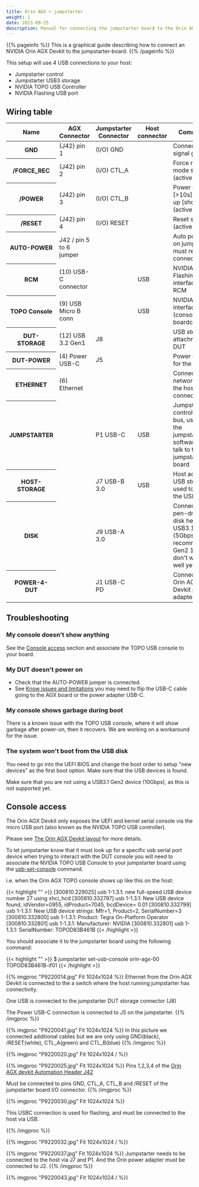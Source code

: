 ```yaml
---
title: Orin AGX + jumpstarter
weight: 1
date: 2023-09-25
description: Manual for connecting the jumpstarter board to the Orin AGX devkit.
---
```


{{% pageinfo %}}
This is a graphical guide describing how to connect an NVIDIA Orin AGX Devkit
to the jumpstarter-board.
{{% /pageinfo %}}

This setup will use 4 USB connections to your host:

* Jumpstarter control
* Jumpstarter USB3 storage
* NVIDIA TOPO USB Controller
* NVIDIA Flashing USB port
## Wiring table
<table class="table">
  <thead>
    <tr>
        <th scope="col">Name</th>
        <th scope="col">AGX Connector</th>
        <th scope="col">Jumpstarter Connector</th>
        <th scope="col">Host connector</th>
        <th scope="col">Comments</th>
    </tr>
  </thead>
  <tbody>
    <tr>
        <th scope="row">GND</th>
        <td>(J42) pin 1</td>
        <td>(I/O) GND</td>
        <td></td>
        <td>Connecting signal ground</td>
    </tr>
    <tr>
        <th scope="row">/FORCE_REC</th>
        <td>(J42) pin 2</td>
        <td>(I/O) CTL_A</td>
        <td></td>
        <td>Force recovery mode signal (active low)</td>
    </tr>
    <tr>
        <th scope="row">/POWER</th>
        <td>(J42) pin 3</td>
        <td>(I/O) CTL_B</td>
        <td></td>
        <td>Power down [>10s], Power up [short] (active low)</td>
    </tr>
    <tr>
        <th scope="row">/RESET</th>
        <td>(J42) pin 4</td>
        <td>(I/O) RESET</td>
        <td></td>
        <td>Reset signal (active low)</td>
    </tr>
    <tr>
        <th scope="row">AUTO-POWER</th>
        <td>J42 / pin 5 to 6 jumper</td>
        <td></td>
        <td></td>
        <td>Auto power-on jumper must remain connected</td>
    </tr>
    <tr>
        <th scope="row">RCM</th>
        <td>(10) USB-C connector</td>
        <td></td>
        <td>USB</td>
        <td>NVIDIA Flashing interface for RCM</td>
    </tr>
    <tr>
        <th scope="row">TOPO Console</th>
        <td>(9) USB Micro B conn</td>
        <td></td>
        <td>USB</td>
        <td>NVIDIA TOPO interface (consoles and boardctl)</td>
    </tr>
    <tr>
        <th scope="row">DUT-STORAGE</th>
        <td>(12) USB 3.2 Gen1</td>
        <td>J8</td>
        <td></td>
        <td>USB storage attachment to DUT</td>
    </tr>
    <tr>
        <th scope="row">DUT-POWER</th>
        <td>(4) Power USB-C</td>
        <td>J5</td>
        <td></td>
        <td>Power output for the DUT</td>
    </tr>
     <tr>
        <th scope="row">ETHERNET</th>
        <td>(6) Ethernet</td>
        <td></td>
        <td></td>
        <td>Connect to a network where the host is also connected</td>
    </tr>
    <tr>
        <th scope="row">JUMPSTARTER</th>
        <td></td>
        <td>P1 USB-C</td>
        <td>USB</td>
        <td>Jumpstarter control USB bus, used by the jumpstarter software to talk to the
            jumpstarter-board</td>
    </tr>
    <tr>
        <th scope="row">HOST-STORAGE</th>
        <td></td>
        <td>J7 USB-B 3.0</td>
        <td>USB</td>
        <td>Host access to USB storage, used to write the USB disk</td>
    </tr>
    <tr>
        <th scope="row">DISK</th>
        <td></td>
        <td>J9 USB-A 3.0 </td>
        <td></td>
        <td>Connect a pen-drive or disk here. USB3.1 Gen1 (5Gbps recommended, Gen2 10Gbps don't work well yet)</td>
    </tr>
    <tr>
        <th scope="row">POWER-4-DUT</th>
        <td></td>
        <td>J1 USB-C PD</td>
        <td></td>
        <td>Connect the Orin AGX Devkit power adapter here</td>
    </tr>
  </tbody>
</table>

## Troubleshooting
### My console doesn't show anything
See the [Console access](#console-access) section and associate the TOPO USB console to your board.

### My DUT doesn't power on
* Check that the AUTO-POWER jumper is connected.
* See [Know issues and limitations](http://localhost:1313/docs/testharness/jumpstarterboard/#known-issues-and-limitations) you may need to flip the USB-C cable going to the AGX board or the power adapter USB-C.

### My console shows garbage during boot
There is a known issue with the TOPO USB console, where it will show garbage after power-on, then it
recovers. We are working on a workaround for the issue.

### The system won't boot from the USB disk
You need to go into the UEFI BIOS and change the boot order to setup "new devices"
as the first boot option. Make sure that the USB devices is found.

Make sure that you are not using a USB3.1 Gen2 device (10Gbps), as this is not supported yet.

## Console access
The Orin AGX Devkit only exposes the UEFI and kernel serial console via the
micro USB port (also known as the NVIDIA TOPO USB controller).

Please see [The Orin AGX Devkit layout](https://developer.nvidia.com/embedded/learn/jetson-agx-orin-devkit-user-guide/developer_kit_layout.html) for more details.

To let jumpstarter know that it must look up for a specific usb serial port device
when trying to interact with the DUT console you will need to associate the
NVIDIA TOPO USB Console to your jumpstarter board using the
[usb-set-console](/docs/reference/#set-usb-console) command.

i.e. when the Orin AGX TOPO console shows up like this on the host:

{{< highlight "" >}}
[300810.229025] usb 1-1.3.1: new full-speed USB device number 27 using xhci_hcd
[300810.332797] usb 1-1.3.1: New USB device found, idVendor=0955, idProduct=7045, bcdDevice= 0.01
[300810.332799] usb 1-1.3.1: New USB device strings: Mfr=1, Product=2, SerialNumber=3
[300810.332800] usb 1-1.3.1: Product: Tegra On-Platform Operator
[300810.332801] usb 1-1.3.1: Manufacturer: NVIDIA
[300810.332801] usb 1-1.3.1: SerialNumber: TOPOD83B461B
{{< /highlight >}}

You should associate it to the jumpstarter board using the following command:

{{< highlight "" >}}
$ jumpstarter set-usb-console orin-agx-00 TOPOD83B461B-if01
{{< /highlight >}}


{{% imgproc "P9220014.jpg" Fit 1024x1024  %}}
Ethernet from the Orin AGX Devkit is connected to the a switch
where the host running jumpstarter has connectivity.

One USB is connected to the jumpstarter DUT storage connector (J8)

The Power USB-C connection is connected to J5 on the jumpstarter.
{{% /imgproc %}}

{{% imgproc "P9220041.jpg" Fit 1024x1024  %}}
In this picture we connected additional cables but we are only using
GND(black), /RESET(white), CTL_A(green) and CTL_B(blue)
{{% /imgproc %}}

{{% imgproc "P9220020.jpg" Fit 1024x1024 / %}}

{{% imgproc "P9220025.jpg" Fit 1024x1024 %}}
Pins 1,2,3,4 of the [Orin AGX devkit Automation Header J42](https://developer.nvidia.com/embedded/learn/jetson-agx-orin-devkit-user-guide/developer_kit_layout.html#automation-header-j42)

Must be connected to pins GND, CTL_A, CTL_B and /RESET of the jumpstarter board I/O connector.
{{% /imgproc %}}


{{% imgproc "P9220030.jpg" Fit 1024x1024 %}}

This USBC connection is used for flashing, and must be connected to the host via USB.

{{% /imgproc %}}

{{% imgproc "P9220032.jpg" Fit 1024x1024 / %}}

{{% imgproc "P9220037.jpg" Fit 1024x1024 %}}
Jumpstarter needs to be connected to the host via J7 and P1. And the Orin power adapter must be connected to J2.
{{% /imgproc %}}



{{% imgproc "P9220043.jpg" Fit 1024x1024 / %}}

